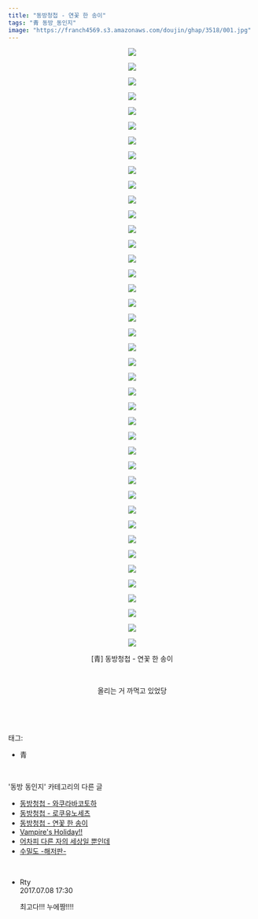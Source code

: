 ```yaml
---
title: "동방청첩 - 연꽃 한 송이"
tags: "青 동방_동인지"
image: "https://franch4569.s3.amazonaws.com/doujin/ghap/3518/001.jpg"
---
```

<div class="article">
<p style="text-align: center; clear: none; float: none;"><img src="{{ site.imgserver2 }}/ghap/3518/001.jpg"/></p>
<p style="text-align: center; clear: none; float: none;"><img src="{{ site.imgserver2 }}/ghap/3518/002.jpg"/></p>
<p style="text-align: center; clear: none; float: none;"><img src="{{ site.imgserver2 }}/ghap/3518/003.jpg"/></p>
<p style="text-align: center; clear: none; float: none;"><img src="{{ site.imgserver2 }}/ghap/3518/004.jpg"/></p>
<p style="text-align: center; clear: none; float: none;"><img src="{{ site.imgserver2 }}/ghap/3518/005.jpg"/></p>
<p style="text-align: center; clear: none; float: none;"><img src="{{ site.imgserver2 }}/ghap/3518/006.jpg"/></p>
<p style="text-align: center; clear: none; float: none;"><img src="{{ site.imgserver2 }}/ghap/3518/007.jpg"/></p>
<p style="text-align: center; clear: none; float: none;"><img src="{{ site.imgserver2 }}/ghap/3518/008.jpg"/></p>
<p style="text-align: center; clear: none; float: none;"><img src="{{ site.imgserver2 }}/ghap/3518/009.jpg"/></p>
<p style="text-align: center; clear: none; float: none;"><img src="{{ site.imgserver2 }}/ghap/3518/010.jpg"/></p>
<p style="text-align: center; clear: none; float: none;"><img src="{{ site.imgserver2 }}/ghap/3518/011.jpg"/></p>
<p style="text-align: center; clear: none; float: none;"><img src="{{ site.imgserver2 }}/ghap/3518/012.jpg"/></p>
<p style="text-align: center; clear: none; float: none;"><img src="{{ site.imgserver2 }}/ghap/3518/013.jpg"/></p>
<p style="text-align: center; clear: none; float: none;"><img src="{{ site.imgserver2 }}/ghap/3518/014.jpg"/></p>
<p style="text-align: center; clear: none; float: none;"><img src="{{ site.imgserver2 }}/ghap/3518/015.jpg"/></p>
<p style="text-align: center; clear: none; float: none;"><img src="{{ site.imgserver2 }}/ghap/3518/016.jpg"/></p>
<p style="text-align: center; clear: none; float: none;"><img src="{{ site.imgserver2 }}/ghap/3518/017.jpg"/></p>
<p style="text-align: center; clear: none; float: none;"><img src="{{ site.imgserver2 }}/ghap/3518/018.jpg"/></p>
<p style="text-align: center; clear: none; float: none;"><img src="{{ site.imgserver2 }}/ghap/3518/019.jpg"/></p>
<p style="text-align: center; clear: none; float: none;"><img src="{{ site.imgserver2 }}/ghap/3518/020.jpg"/></p>
<p style="text-align: center; clear: none; float: none;"><img src="{{ site.imgserver2 }}/ghap/3518/021.jpg"/></p>
<p style="text-align: center; clear: none; float: none;"><img src="{{ site.imgserver2 }}/ghap/3518/022.jpg"/></p>
<p style="text-align: center; clear: none; float: none;"><img src="{{ site.imgserver2 }}/ghap/3518/023.jpg"/></p>
<p style="text-align: center; clear: none; float: none;"><img src="{{ site.imgserver2 }}/ghap/3518/024.jpg"/></p>
<p style="text-align: center; clear: none; float: none;"><img src="{{ site.imgserver2 }}/ghap/3518/025.jpg"/></p>
<p style="text-align: center; clear: none; float: none;"><img src="{{ site.imgserver2 }}/ghap/3518/026.jpg"/></p>
<p style="text-align: center; clear: none; float: none;"><img src="{{ site.imgserver2 }}/ghap/3518/027.jpg"/></p>
<p style="text-align: center; clear: none; float: none;"><img src="{{ site.imgserver2 }}/ghap/3518/028.jpg"/></p>
<p style="text-align: center; clear: none; float: none;"><img src="{{ site.imgserver2 }}/ghap/3518/029.jpg"/></p>
<p style="text-align: center; clear: none; float: none;"><img src="{{ site.imgserver2 }}/ghap/3518/030.jpg"/></p>
<p style="text-align: center; clear: none; float: none;"><img src="{{ site.imgserver2 }}/ghap/3518/031.jpg"/></p>
<p style="text-align: center; clear: none; float: none;"><img src="{{ site.imgserver2 }}/ghap/3518/032.jpg"/></p>
<p style="text-align: center; clear: none; float: none;"><img src="{{ site.imgserver2 }}/ghap/3518/033.jpg"/></p>
<p style="text-align: center; clear: none; float: none;"><img src="{{ site.imgserver2 }}/ghap/3518/034.jpg"/></p>
<p style="text-align: center; clear: none; float: none;"><img src="{{ site.imgserver2 }}/ghap/3518/035.jpg"/></p>
<p style="text-align: center; clear: none; float: none;"><img src="{{ site.imgserver2 }}/ghap/3518/036.jpg"/></p>
<p style="text-align: center; clear: none; float: none;"><img src="{{ site.imgserver2 }}/ghap/3518/037.jpg"/></p>
<p style="text-align: center; clear: none; float: none;"><img src="{{ site.imgserver2 }}/ghap/3518/038.jpg"/></p>
<p style="text-align: center; clear: none; float: none;"><img src="{{ site.imgserver2 }}/ghap/3518/039.jpg"/></p>
<p style="text-align: center; clear: none; float: none;"><img src="{{ site.imgserver2 }}/ghap/3518/040.jpg"/></p>
<p style="text-align: center; clear: none; float: none;"><img src="{{ site.imgserver2 }}/ghap/3518/041.jpg"/></p>
<p style="text-align: center; clear: none; float: none;">[青] 동방청첩 - 연꽃 한 송이</p>
<p style="text-align: center; clear: none; float: none;"><br/></p>
<p style="text-align: center; clear: none; float: none;">올리는 거 까먹고 있었당</p>
<p><br/></p>
</div><br/>
<div class="tagTrail">
<p>태그: </p>
<ul>
<li>青</li>
</ul>
</div><br/>
<div class="another">
<p>'동방 동인지' 카테고리의 다른 글</p>
<ul>
<li><a href="/ghap_3520">동방청첩 - 와쿠라바코토하</a></li>
<li><a href="/ghap_3519">동방청첩 - 로쿠유노세츠</a></li>
<li><a href="/ghap_3518">동방청첩 - 연꽃 한 송이</a></li>
<li><a href="/ghap_3507">Vampire's Holiday!!</a></li>
<li><a href="/ghap_3506">어차피 다른 자의 세상일 뿐인데</a></li>
<li><a href="/ghap_3499">수밀도 -해저판-</a></li>
</ul>
</div><br/>
<div class="cb_module cb_fluid">
<div class="cb_wrt cb_profile">
<div class="comment">
<ul>
<li class="cb_thumb_off" id="comment15031915">
<div class="cb_comment_area">
<div class="cb_info_area">
<div class="cb_section">
<span class="cb_nick_name">Rty</span>
</div>
<div class="cb_section">
<span class="cb_date">2017.07.08 17:30 </span>
</div>
</div>
<div class="cb_dsc_comment">
<p class="cb_dsc">
											최고다!!! 누에짱!!!!
										</p>
</div>
</div></li>
</ul>
</div>
</div><!-- commentList close -->
</div><br/>
